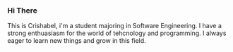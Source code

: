 ### Hi There 

This is Crishabel, i'm a student majoring in Software Engineering. I have a strong enthuasiasm for the world of tehcnology and programming. I always eager to learn new things and grow in this field. 



<!--
**crishabelw/crishabelw** is a ✨ _special_ ✨ repository because its `README.md` (this file) appears on your GitHub profile.

Here are some ideas to get you started:

- 🔭 I’m currently working on ...
- 🌱 I’m currently learning ...
- 👯 I’m looking to collaborate on ...
- 🤔 I’m looking for help with ...
- 💬 Ask me about ...
- 📫 How to reach me: ...
- 😄 Pronouns: ...
- ⚡ Fun fact: ...
-->
